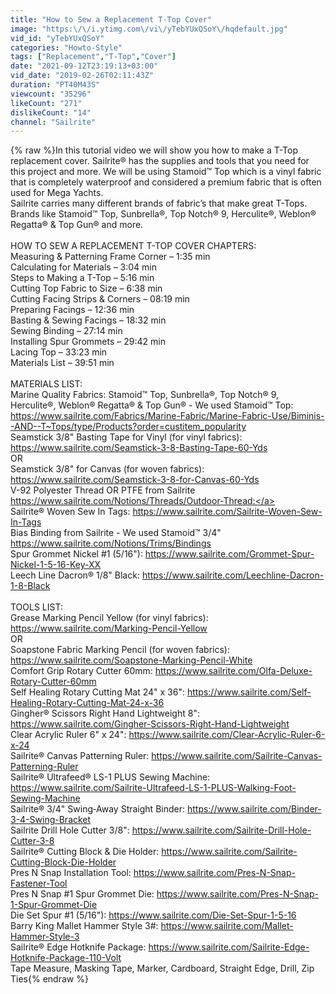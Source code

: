 ```yaml
---
title: "How to Sew a Replacement T-Top Cover"
image: "https:\/\/i.ytimg.com\/vi\/yTebYUxQSoY\/hqdefault.jpg"
vid_id: "yTebYUxQSoY"
categories: "Howto-Style"
tags: ["Replacement","T-Top","Cover"]
date: "2021-09-12T23:19:13+03:00"
vid_date: "2019-02-26T02:11:43Z"
duration: "PT40M43S"
viewcount: "35296"
likeCount: "271"
dislikeCount: "14"
channel: "Sailrite"
---
```

{% raw %}In this tutorial video we will show you how to make a T-Top replacement cover. Sailrite® has the supplies and tools that you need for this project and more. We will be using Stamoid™ Top which is a vinyl fabric that is completely waterproof and considered a premium fabric that is often used for Mega Yachts.<br />Sailrite carries many different brands of fabric’s that make great T-Tops. Brands like Stamoid™ Top, Sunbrella®, Top Notch® 9, Herculite®, Weblon® Regatta® &amp; Top Gun® and more. <br /><br />HOW TO SEW A REPLACEMENT T-TOP COVER CHAPTERS: <br />Measuring &amp; Patterning Frame Corner – 1:35 min<br />Calculating for Materials – 3:04 min<br />Steps to Making a T-Top – 5:16 min<br />Cutting Top Fabric to Size – 6:38 min<br />Cutting Facing Strips &amp; Corners – 08:19 min<br />Preparing Facings – 12:36 min<br />Basting &amp; Sewing Facings – 18:32 min<br />Sewing Binding – 27:14 min<br />Installing Spur Grommets – 29:42 min<br />Lacing Top – 33:23 min<br />Materials List – 39:51 min<br /><br />MATERIALS LIST:<br />Marine Quality Fabrics: Stamoid™ Top, Sunbrella®, Top Notch® 9, Herculite®, Weblon® Regatta® &amp; Top Gun® - We used Stamoid™ Top: <a rel="nofollow" target="blank" href="https://www.sailrite.com/Fabrics/Marine-Fabric/Marine-Fabric-Use/Biminis--AND--T~Tops/type/Products?order=custitem_popularity">https://www.sailrite.com/Fabrics/Marine-Fabric/Marine-Fabric-Use/Biminis--AND--T~Tops/type/Products?order=custitem_popularity</a><br />Seamstick 3/8&quot; Basting Tape for Vinyl (for vinyl fabrics): <a rel="nofollow" target="blank" href="https://www.sailrite.com/Seamstick-3-8-Basting-Tape-60-Yds">https://www.sailrite.com/Seamstick-3-8-Basting-Tape-60-Yds</a><br />OR<br />Seamstick 3/8&quot; for Canvas (for woven fabrics): <a rel="nofollow" target="blank" href="https://www.sailrite.com/Seamstick-3-8-for-Canvas-60-Yds">https://www.sailrite.com/Seamstick-3-8-for-Canvas-60-Yds</a><br />V-92 Polyester Thread OR PTFE from Sailrite <a rel="nofollow" target="blank" href="https://www.sailrite.com/Notions/Threads/Outdoor-Thread:">https://www.sailrite.com/Notions/Threads/Outdoor-Thread:</a> <br />Sailrite® Woven Sew In Tags: <a rel="nofollow" target="blank" href="https://www.sailrite.com/Sailrite-Woven-Sew-In-Tags">https://www.sailrite.com/Sailrite-Woven-Sew-In-Tags</a> <br />Bias Binding from Sailrite - We used Stamoid™ 3/4&quot; <a rel="nofollow" target="blank" href="https://www.sailrite.com/Notions/Trims/Bindings">https://www.sailrite.com/Notions/Trims/Bindings</a> <br />Spur Grommet Nickel #1 (5/16&quot;): <a rel="nofollow" target="blank" href="https://www.sailrite.com/Grommet-Spur-Nickel-1-5-16-Key-XX">https://www.sailrite.com/Grommet-Spur-Nickel-1-5-16-Key-XX</a> <br />Leech Line Dacron® 1/8&quot; Black: <a rel="nofollow" target="blank" href="https://www.sailrite.com/Leechline-Dacron-1-8-Black">https://www.sailrite.com/Leechline-Dacron-1-8-Black</a> <br /><br />TOOLS LIST:<br />Grease Marking Pencil Yellow (for vinyl fabrics): <a rel="nofollow" target="blank" href="https://www.sailrite.com/Marking-Pencil-Yellow">https://www.sailrite.com/Marking-Pencil-Yellow</a><br />OR<br />Soapstone Fabric Marking Pencil (for woven fabrics): <a rel="nofollow" target="blank" href="https://www.sailrite.com/Soapstone-Marking-Pencil-White">https://www.sailrite.com/Soapstone-Marking-Pencil-White</a> <br />Comfort Grip Rotary Cutter 60mm: <a rel="nofollow" target="blank" href="https://www.sailrite.com/Olfa-Deluxe-Rotary-Cutter-60mm">https://www.sailrite.com/Olfa-Deluxe-Rotary-Cutter-60mm</a> <br />Self Healing Rotary Cutting Mat 24&quot; x 36&quot;: <a rel="nofollow" target="blank" href="https://www.sailrite.com/Self-Healing-Rotary-Cutting-Mat-24-x-36">https://www.sailrite.com/Self-Healing-Rotary-Cutting-Mat-24-x-36</a> <br />Gingher® Scissors Right Hand Lightweight 8&quot;: <a rel="nofollow" target="blank" href="https://www.sailrite.com/Gingher-Scissors-Right-Hand-Lightweight">https://www.sailrite.com/Gingher-Scissors-Right-Hand-Lightweight</a> <br />Clear Acrylic Ruler 6&quot; x 24&quot;: <a rel="nofollow" target="blank" href="https://www.sailrite.com/Clear-Acrylic-Ruler-6-x-24">https://www.sailrite.com/Clear-Acrylic-Ruler-6-x-24</a> <br />Sailrite® Canvas Patterning Ruler: <a rel="nofollow" target="blank" href="https://www.sailrite.com/Sailrite-Canvas-Patterning-Ruler">https://www.sailrite.com/Sailrite-Canvas-Patterning-Ruler</a> <br />Sailrite® Ultrafeed® LS-1 PLUS Sewing Machine: <a rel="nofollow" target="blank" href="https://www.sailrite.com/Sailrite-Ultrafeed-LS-1-PLUS-Walking-Foot-Sewing-Machine">https://www.sailrite.com/Sailrite-Ultrafeed-LS-1-PLUS-Walking-Foot-Sewing-Machine</a> <br />Sailrite® 3/4&quot; Swing‑Away Straight Binder: <a rel="nofollow" target="blank" href="https://www.sailrite.com/Binder-3-4-Swing-Bracket">https://www.sailrite.com/Binder-3-4-Swing-Bracket</a> <br />Sailrite Drill Hole Cutter 3/8&quot;: <a rel="nofollow" target="blank" href="https://www.sailrite.com/Sailrite-Drill-Hole-Cutter-3-8">https://www.sailrite.com/Sailrite-Drill-Hole-Cutter-3-8</a><br />Sailrite® Cutting Block &amp; Die Holder: <a rel="nofollow" target="blank" href="https://www.sailrite.com/Sailrite-Cutting-Block-Die-Holder">https://www.sailrite.com/Sailrite-Cutting-Block-Die-Holder</a> <br />Pres N Snap Installation Tool: <a rel="nofollow" target="blank" href="https://www.sailrite.com/Pres-N-Snap-Fastener-Tool">https://www.sailrite.com/Pres-N-Snap-Fastener-Tool</a> <br />Pres N Snap #1 Spur Grommet Die: <a rel="nofollow" target="blank" href="https://www.sailrite.com/Pres-N-Snap-1-Spur-Grommet-Die">https://www.sailrite.com/Pres-N-Snap-1-Spur-Grommet-Die</a> <br />Die Set Spur #1 (5/16&quot;): <a rel="nofollow" target="blank" href="https://www.sailrite.com/Die-Set-Spur-1-5-16">https://www.sailrite.com/Die-Set-Spur-1-5-16</a> <br />Barry King Mallet Hammer Style 3#: <a rel="nofollow" target="blank" href="https://www.sailrite.com/Mallet-Hammer-Style-3">https://www.sailrite.com/Mallet-Hammer-Style-3</a> <br />Sailrite® Edge Hotknife Package: <a rel="nofollow" target="blank" href="https://www.sailrite.com/Sailrite-Edge-Hotknife-Package-110-Volt">https://www.sailrite.com/Sailrite-Edge-Hotknife-Package-110-Volt</a> <br />Tape Measure, Masking Tape, Marker, Cardboard, Straight Edge, Drill, Zip Ties{% endraw %}
